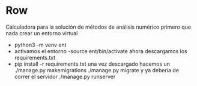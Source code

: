 # Row
Calculadora para la solución de métodos de análisis numérico 
primero que nada crear un entorno virtual 
- python3 -m venv ent
- activamos el entorno
-source ent/bin/activate
ahora descargamos los requirements.txt
- pip install -r requirements.txt
una vez descargado hacemos un
./manage.py makemigrations
./manage.py migrate
y ya deberia de correr el servidor
./manage.py runserver
